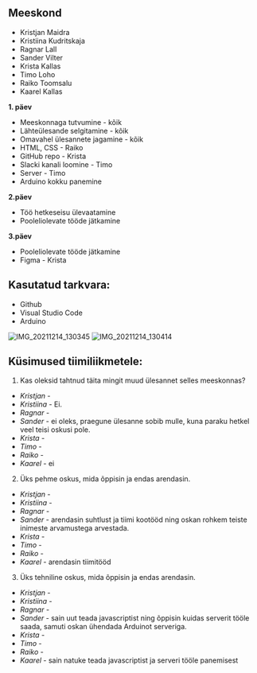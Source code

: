 ## Meeskond
- Kristjan Maidra
- Kristiina Kudritskaja
- Ragnar Lall
- Sander Vilter
- Krista Kallas
- Timo Loho
- Raiko Toomsalu
- Kaarel Kallas

**1. päev**

- Meeskonnaga tutvumine - kõik
- Lähteülesande selgitamine - kõik
- Omavahel ülesannete jagamine - kõik
- HTML, CSS - Raiko
- GitHub repo - Krista
- Slacki kanali loomine - Timo
- Server - Timo
- Arduino kokku panemine

**2.päev**

- Töö hetkeseisu ülevaatamine
- Pooleliolevate tööde jätkamine

**3.päev**

- Pooleliolevate tööde jätkamine
- Figma - Krista


## Kasutatud tarkvara:
- Github
- Visual Studio Code
- Arduino

![IMG_20211214_130345](https://user-images.githubusercontent.com/92778506/145986952-50bd5599-814d-4fe5-9ab2-ff0c6d7bcbeb.jpg)
![IMG_20211214_130414](https://user-images.githubusercontent.com/92778506/145987043-03393ee9-c4f5-41e1-a095-03da9443b82f.jpg)

## Küsimused tiimiliikmetele: 
1. Kas oleksid tahtnud täita mingit muud ülesannet selles meeskonnas?
* _Kristjan_ -
* _Kristiina_ - Ei.
* _Ragnar_ -
* _Sander_ - ei oleks, praegune ülesanne sobib mulle, kuna paraku hetkel veel teisi oskusi pole.
* _Krista_ -
* _Timo_ -
* _Raiko_ -
* _Kaarel_ - ei
   
2. Üks pehme oskus, mida õppisin ja endas arendasin.
* _Kristjan_ -
* _Kristiina_ - 
* _Ragnar_ -
* _Sander_ - arendasin suhtlust ja tiimi kootööd ning oskan rohkem teiste inimeste arvamustega arvestada.
* _Krista_ -
* _Timo_ -
* _Raiko_ -
* _Kaarel_ - arendasin tiimitööd

3. Üks tehniline oskus, mida õppisin ja endas arendasin.
* _Kristjan_ -
* _Kristiina_ - 
* _Ragnar_ -
* _Sander_ - sain uut teada javascriptist ning õppisin kuidas serverit tööle saada, samuti oskan ühendada Arduinot serveriga.
* _Krista_ -
* _Timo_ -
* _Raiko_ -
* _Kaarel_ - sain natuke teada javascriptist ja serveri tööle panemisest

